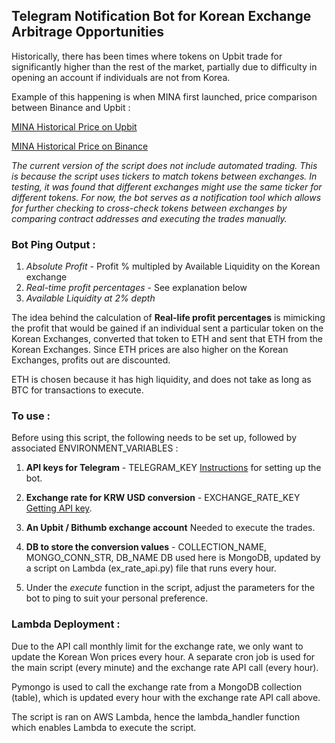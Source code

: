 ## Telegram Notification Bot for Korean Exchange Arbitrage Opportunities

Historically, there has been times where tokens on Upbit trade for significantly higher than the rest of the market, partially due to difficulty in opening an account if individuals are not from Korea. 

Example of this happening is when MINA first launched, price comparison between Binance and Upbit : 

[MINA Historical Price on Upbit](https://www.binance.com/en/price/mina)

[MINA Historical Price on Binance](https://upbit.com/exchange?code=CRIX.UPBIT.KRW-MINA)

*The current version of the script does not include automated trading. This is because the script uses tickers to match tokens between exchanges. In testing, it was found that different exchanges might use the same ticker for different tokens. For now, the bot serves as a notification tool which allows for further checking to cross-check tokens between exchanges by comparing contract addresses and executing the trades manually.*

### Bot Ping Output : 

1. *Absolute Profit* - Profit % multipled by Available Liquidity on the Korean exchange
2. *Real-time profit percentages* - See explanation below
3. *Available Liquidity at 2% depth*

The idea behind the calculation of **Real-life profit percentages** is mimicking the profit that would be gained if an individual sent a particular token on the Korean Exchanges, converted that token to ETH and sent that ETH from the Korean Exchanges. Since ETH prices are also higher on the Korean Exchanges, profits out are discounted. 

ETH is chosen because it has high liquidity, and does not take as long as BTC for transactions to execute. 

### To use : 

Before using this script, the following needs to be set up, followed by associated ENVIRONMENT_VARIABLES : 

1. **API keys for Telegram** - TELEGRAM_KEY
[Instructions](https://core.telegram.org/bots/api) for setting up the bot.

2. **Exchange rate for KRW USD conversion** - EXCHANGE_RATE_KEY
[Getting API key](https://exchangeratesapi.io/).

3. **An Upbit / Bithumb exchange account** 
Needed to execute the trades. 

4. **DB to store the conversion values** - COLLECTION_NAME, MONGO_CONN_STR, DB_NAME
DB used here is MongoDB, updated by a script on Lambda (ex_rate_api.py) file that runs every hour. 

5. Under the *execute* function in the script, adjust the parameters for the bot to ping to suit your personal preference. 


### Lambda Deployment : 

Due to the API call monthly limit for the exchange rate, we only want to update the Korean Won prices every hour. A separate cron job is used for the main script (every minute) and the exchange rate API call (every hour). 

Pymongo is used to call the exchange rate from a MongoDB collection (table), which is updated every hour with the exchange rate API call above. 

The script is ran on AWS Lambda, hence the lambda_handler function which enables Lambda to execute the script. 




